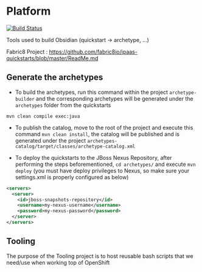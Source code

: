 # Platform
[![Build Status](https://travis-ci.org/obsidian-toaster/platform.svg?branch=master)](https://travis-ci.org/obsidian-toaster/platform)

Tools used to build Obsidian (quickstart -> archetype, ...)

Fabric8 Project : https://github.com/fabric8io/ipaas-quickstarts/blob/master/ReadMe.md

## Generate the archetypes

* To build the archetypes, run this command within the project `archetype-builder` and the corresponding archetypes will be generated under the `archetypes` folder from the quickstarts

```
mvn clean compile exec:java
```

* To publish the catalog, move to the root of the project and execute this command `mvn clean install`, the catalog will be published and is generated under the project `archetypes-catalog/target/classes/archetype-catalog.xml`

* To deploy the quickstarts to the JBoss Nexus Repository, after performing the steps beforementioned, `cd archetypes/` and execute `mvn deploy` (you must have deploy privileges to Nexus, so make sure your settings.xml is properly configured as below)
````xml 
<servers>
  <server>
    <id>jboss-snapshots-repository</id>
    <username>my-nexus-username</username>
    <password>my-nexus-password</password>
  </server>
</servers>
````

## Tooling

The purpose of the Tooling project is to host reusable bash scripts that we need/use when working top of OpenShift
